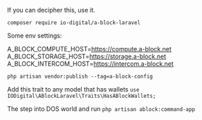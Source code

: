 If you can decipher this, use it.

`composer require io-digital/a-block-laravel`

Some env settings:

A_BLOCK_COMPUTE_HOST=https://compute.a-block.net
A_BLOCK_STORAGE_HOST=https://storage.a-block.net
A_BLOCK_INTERCOM_HOST=https://intercom.a-block.net

`php artisan vendor:publish --tag=a-block-config`

Add this trait to any model that has wallets
`use IODigital\ABlockLaravel\Traits\HasABlockWallets;`

The step into DOS world and run 
`php artisan ablock:command-app`

